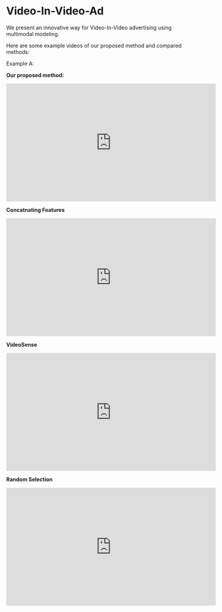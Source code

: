 # Video-In-Video-Ad
We present an innovative way for Video-In-Video advertising using multimodal modeling. 

Here are some example videos of our proposed method and compared methods:

Example A:

**Our proposed method:**

<iframe width="560" height="315" src="https://www.youtube.com/embed/InYc1092hHs" frameborder="0" allow="accelerometer; autoplay; encrypted-media; gyroscope; picture-in-picture" allowfullscreen></iframe>

**Concatnating Features**

<iframe width="560" height="315" src="https://www.youtube.com/embed/KlGId4-5OTY" frameborder="0" allow="accelerometer; autoplay; encrypted-media; gyroscope; picture-in-picture" allowfullscreen></iframe>

**VideoSense**

<iframe width="560" height="315" src="https://www.youtube.com/embed/T69Xkspc_zU" frameborder="0" allow="accelerometer; autoplay; encrypted-media; gyroscope; picture-in-picture" allowfullscreen></iframe>

**Random Selection**

<iframe width="560" height="315" src="https://www.youtube.com/embed/_MzuXtgXfWM" frameborder="0" allow="accelerometer; autoplay; encrypted-media; gyroscope; picture-in-picture" allowfullscreen></iframe>

